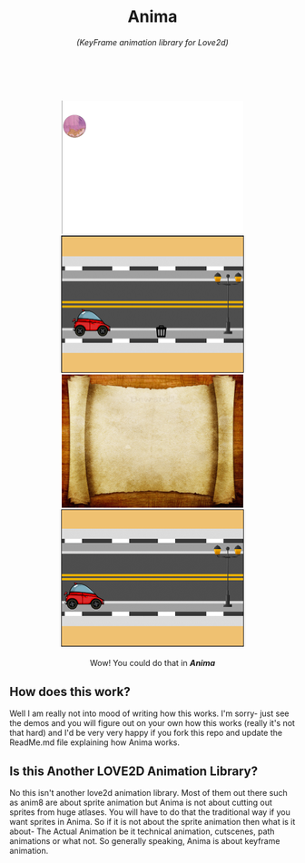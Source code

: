 <p align="center">
 <h1 align="center">Anima</h1>
<h6 align="center"> (KeyFrame animation library for Love2d) </h6>
<br>
</p>
<br>
<p align="center">
<a href="https://github.com/YoungNeer/lovelib/blob/master/Anima/Screenshots/ball_animation.gif">
  <img src="https://github.com/YoungNeer/lovelib/blob/master/Anima/Screenshots/ball_animation.gif"  width=320 height=235/>
 </a>
  <a href="https://github.com/YoungNeer/lovelib/blob/master/Anima/Screenshots/car_animation.gif">
  <img src="https://github.com/YoungNeer/lovelib/blob/master/Anima/Screenshots/car_animation.gif" border=1 width=320 height=240/>
 </a>
<a href="https://github.com/YoungNeer/lovelib/blob/master/Screenshots/axe_animation.gif">
  <img src="https://github.com/YoungNeer/lovelib/blob/master/Anima/Screenshots/anima_updated.gif"  width=320 height=235/>
 </a>
  <a href="https://github.com/YoungNeer/lovelib/blob/master/Screenshots/car_animation_2.gif">
  <img src="https://github.com/YoungNeer/lovelib/blob/master/Screenshots/car_animation_2.gif" border=1 width=320 height=240/>
 </a>


 <br>
 <br>
  <span style="align: center">Wow! You could do that in  <b><i>Anima </i></b></span>
  </p>


## How does this work?

Well I am really not into mood of writing how this works. I'm sorry- just see the demos and you will figure out on your own how this works
(really it's not that hard) and I'd be very very happy if you fork this repo and update the ReadMe.md file explaining how Anima works. 

## Is this Another LOVE2D Animation Library?
No this isn't another love2d animation library. Most of them out there such as anim8 are about
sprite animation but Anima is not about cutting out sprites from huge atlases. You will have to do
that the traditional way if you want sprites in Anima.
So if it is not about the sprite animation then what is it about- The Actual Animation be it
technical animation, cutscenes, path animations or what not. So generally speaking, Anima is about keyframe animation.
